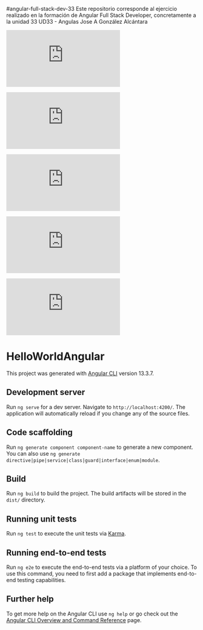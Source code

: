#angular-full-stack-dev-33 
Este repositorio corresponde al ejercicio realizado en la formación de Angular Full Stack Developer, concretamente a la unidad 33 UD33 - Angulas Jose A González Alcántara

![image](https://github.com/JagaScripts/java-full-stack-dev-u14/blob/master/ejercicio_uno/README.md)

![image](https://github.com/JagaScripts/java-full-stack-dev-u14/blob/master/ejercicio_uno/README.md)

![image](https://github.com/JagaScripts/java-full-stack-dev-u14/blob/master/ejercicio_uno/README.md)

![image](https://github.com/JagaScripts/java-full-stack-dev-u14/blob/master/ejercicio_uno/README.md)

![image](https://github.com/JagaScripts/java-full-stack-dev-u14/blob/master/ejercicio_uno/README.md)


# HelloWorldAngular

This project was generated with [Angular CLI](https://github.com/angular/angular-cli) version 13.3.7.

## Development server

Run `ng serve` for a dev server. Navigate to `http://localhost:4200/`. The application will automatically reload if you change any of the source files.

## Code scaffolding

Run `ng generate component component-name` to generate a new component. You can also use `ng generate directive|pipe|service|class|guard|interface|enum|module`.

## Build

Run `ng build` to build the project. The build artifacts will be stored in the `dist/` directory.

## Running unit tests

Run `ng test` to execute the unit tests via [Karma](https://karma-runner.github.io).

## Running end-to-end tests

Run `ng e2e` to execute the end-to-end tests via a platform of your choice. To use this command, you need to first add a package that implements end-to-end testing capabilities.

## Further help

To get more help on the Angular CLI use `ng help` or go check out the [Angular CLI Overview and Command Reference](https://angular.io/cli) page.

